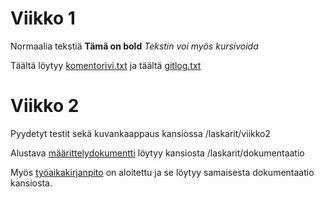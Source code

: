 # Viikko 1
Normaalia tekstiä
**Tämä on bold**
*Tekstin voi myös kursivoida*

Täältä löytyy [komentorivi.txt](https://github.com/evas3/ot-harjoitustyo/blob/main/laskarit/viikko1/komentorivi.txt) ja täältä [gitlog.txt](https://github.com/evas3/ot-harjoitustyo/blob/main/laskarit/viikko1/gitlog.txt)

# Viikko 2
Pyydetyt testit sekä kuvankaappaus kansiossa /laskarit/viikko2

Alustava [määrittelydokumentti](https://github.com/evas3/ot-harjoitustyo/blob/main/laskarit/dokumentaatio/vaatimusmaarittely.md) löytyy kansiosta /laskarit/dokumentaatio

Myös [työaikakirjanpito](https://github.com/evas3/ot-harjoitustyo/blob/main/laskarit/dokumentaatio/tyoaikakirjanpito.md) on aloitettu ja se löytyy samaisesta dokumentaatio kansiosta.

